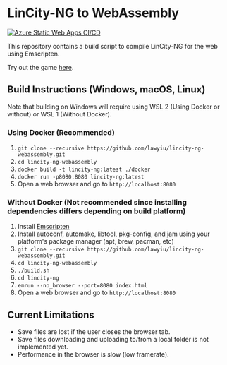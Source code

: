 # LinCity-NG to WebAssembly
[![Azure Static Web Apps CI/CD](https://github.com/lawyiu/lincity-ng-webassembly/actions/workflows/azure-static-web-apps-ambitious-rock-07651161e.yml/badge.svg)](https://github.com/lawyiu/lincity-ng-webassembly/actions)

This repository contains a build script to compile LinCity-NG for the web using Emscripten.

Try out the game [here](https://ambitious-rock-07651161e.azurestaticapps.net/).

## Build Instructions (Windows, macOS, Linux)
Note that building on Windows will require using WSL 2 (Using Docker or without) or WSL 1 (Without Docker).

### Using Docker (Recommended)
1. `git clone --recursive https://github.com/lawyiu/lincity-ng-webassembly.git`
2. `cd lincity-ng-webassembly`
3. `docker build -t lincity-ng:latest ./docker`
4. `docker run -p8080:8080 lincity-ng:latest `
5. Open a web browser and go to `http://localhost:8080`

### Without Docker (Not recommended since installing dependencies differs depending on build platform)
1. Install [Emscripten](https://emscripten.org/docs/getting_started/downloads.html)
2. Install autoconf, automake, libtool, pkg-config, and jam using your platform's package manager (apt, brew, pacman, etc)
3. `git clone --recursive https://github.com/lawyiu/lincity-ng-webassembly.git`
4. `cd lincity-ng-webassembly`
5. `./build.sh`
6. `cd lincity-ng`
7. `emrun --no_browser --port=8080 index.html`
8. Open a web browser and go to `http://localhost:8080`

## Current Limitations
* Save files are lost if the user closes the browser tab.
* Save files downloading and uploading to/from a local folder is not implemented yet.
* Performance in the browser is slow (low framerate).
